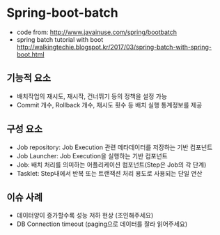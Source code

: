 # Spring-boot-batch

- code from: <http://www.javainuse.com/spring/bootbatch>
- spring batch tutorial with boot <http://walkingtechie.blogspot.kr/2017/03/spring-batch-with-spring-boot.html>

## 기능적 요소

- 배치작업의 재시도, 재시작, 건너뛰기 등의 정책을 설정 가능
- Commit 개수, Rollback 개수, 재시도 횟수 등 배치 실행 통계정보를 제공

## 구성 요소

- Job repository: Job Execution 관련 메타데이터를 저장하는 기반 컴포넌트
- Job Launcher: Job Execution을 실행하는 기반 컴포넌트
- Job: 배치 처리를 의미하는 어플리케이션 컴포넌트(Step은 Job의 각 단계)
- Tasklet: Step내에서 반복 또는 트랜잭션 처리 용도로 사용되는 단일 연산

## 이슈 사례

- 데이터양이 증가할수록 성능 저하 현상 (조인해주세요)
- DB Connection timeout (paging으로 데이터를 잘라 읽어주세요)
